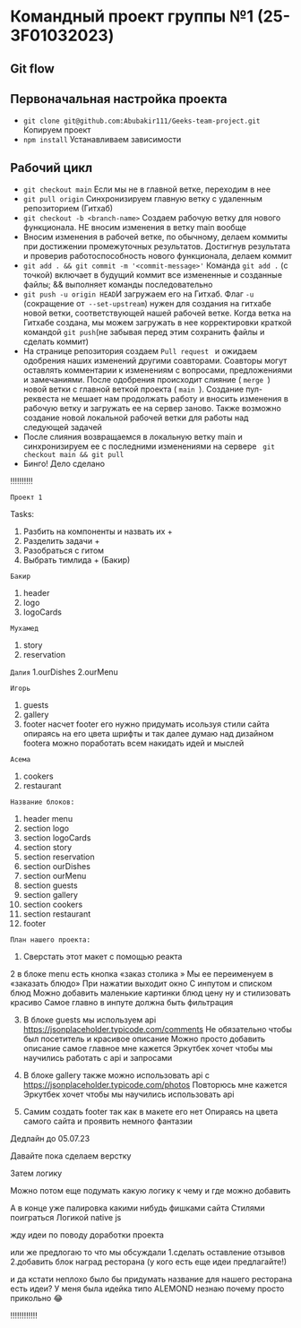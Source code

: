  # Командный проект группы №1 (25-3F01032023)
## Git flow
## Первоначальная настройка проекта
* ``` git clone git@github.com:Abubakir111/Geeks-team-project.git ``` Копируем проект
*  ``` npm install ``` Устанавливаем зависимости
## Рабочий цикл
* ``` git checkout main ``` Если мы не в главной ветке, переходим в нее
* ``` git pull origin ``` Синхронизируем главную ветку с удаленным репозиторием (Гитхаб)
* ``` git checkout -b <branch-name> ``` Создаем рабочую ветку для нового функционала. НЕ вносим изменения в ветку main вообще
*  Вносим изменения в рабочей ветке, по обычному, делаем коммиты при достижении промежуточных результатов. Достигнув результата и проверив работоспособность нового функционала, делаем коммит
* ``` git add . && git commit -m '<commit-message>' ``` Команда ``` git add . ``` (с точкой) включает в будущий коммит все измененные и созданные файлы; && выполняет команды последовательно
* ``` git push -u origin HEAD ```И загружаем его на Гитхаб. Флаг ``` -u ``` (сокращение от``` --set-upstream```) нужен для создания на гитхабе новой ветки, соответствующей нашей рабочей ветке. Когда ветка на Гитхабе создана, мы можем загружать в нее корректировки краткой командой ``` git push ```(не забывая перед этим сохранить файлы и сделать коммит)
* На странице репозитория создаем ```Pull request ``` и ожидаем одобрения наших изменений другими соавторами. Соавторы могут оставлять комментарии к изменениям с вопросами, предложениями и замечаниями. После одобрения происходит слияние ( ```merge ```) новой ветки с главной веткой проекта ( ``main ``). Создание пул-реквеста не мешает нам продолжать работу и вносить изменения в рабочую ветку и загружать ее на сервер заново. Также возможно создание новой локальной рабочей ветки для работы над следующей задачей
* После слияния возвращаемся в локальную ветку main и синхронизируем ее с последними изменениями на сервере ``` git checkout main && git pull```
* Бинго! Дело сделано


‼️‼️‼️‼️‼️

```Проект 1```

Tasks:
 1. Разбить на компоненты и назвать их +
 2. Разделить задачи +
 3. Разобраться с гитом
 4. Выбрать тимлида + (Бакир)

```Бакир```
1. header
2. logo
3. logoCards

```Мухамед```
1. story
2. reservation

```Далия``` 
1.ourDishes
2.ourMenu

```Игорь```
1. guests
2. gallery
3. footer 
насчет footer его нужно придумать исользуя стили сайта опираясь на его цвета шрифты и так далее
думаю над дизайном footera можно поработать всем 
накидать идей и мыслей

```Асема```
1. cookers
2. restaurant



```Название блоков:```
 1. header menu
 2. section logo
 3. section logoCards
 4. section story
 5. section reservation
 6. section ourDishes
 7. section ourMenu
 8. section guests
 9. section gallery
 10. section cookers
 11. section restaurant
 12. footer 


```План нашего проекта:```

1. Сверстать этот макет с помощью реакта 

2 в блоке menu есть кнопка «заказ столика »
Мы ее переименуем в «заказать блюдо»
При нажатии выходит окно
С инпутом и списком блюд 
Можно добавить маленькие картинки блюд цену ну и стилизовать красиво 
Самое главно в инпуте должна быть фильтрация 

3. В блоке guests мы используем api https://jsonplaceholder.typicode.com/comments
Не обязательно чтобы был посетитель и красивое описание 
Можно просто добавить описание самое главное мне кажется Эркутбек хочет чтобы мы научились работать с api и запросами
 
4. В блоке gallery также 
можно использовать api с https://jsonplaceholder.typicode.com/photos
Повторюсь мне кажется Эркутбек хочет чтобы мы научились использовать api 

5. Самим создать footer так как в макете его нет
Опираясь на цвета самого сайта и проявить немного фантазии



Дедлайн до 05.07.23



Давайте пока сделаем верстку 

Затем логику 

Можно потом еще подумать какую логику к чему и где можно добавить

А в конце уже палировка какими нибудь фишками сайта 
Стилями поиграться 
Логикой native js

жду идеи по поводу доработки проекта

или же предлогаю то что мы обсуждали 
1.сделать оставление отзывов
2.добавить блок наград ресторана
(у кого есть еще идеи предлагайте!)


и да кстати неплохо было бы придумать название для нашего ресторана 
есть идеи?
У меня была идейка типо ALEMOND 
незнаю почему просто прикольно 😂

‼️‼️‼️‼️‼️‼️
